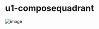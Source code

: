 # u1-composequadrant

![image](https://github.com/user-attachments/assets/ed2dc2c4-291b-49a0-9cae-100bb939c4d9)

